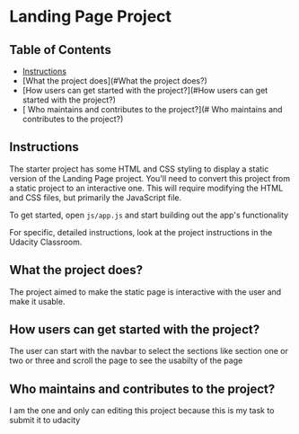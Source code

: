 # Landing Page Project

## Table of Contents

* [Instructions](#instructions)
* [What the project does](#What the project does?)
* [How users can get started with the project?](#How users can get started with the project?)
* [ Who maintains and contributes to the project?](# Who maintains and contributes to the project?)
## Instructions

The starter project has some HTML and CSS styling to display a static version of the Landing Page project. You'll need to convert this project from a static project to an interactive one. This will require modifying the HTML and CSS files, but primarily the JavaScript file.

To get started, open `js/app.js` and start building out the app's functionality

For specific, detailed instructions, look at the project instructions in the Udacity Classroom.




## What the project does?
 The project aimed to make the static page is interactive with the user and make it usable.




## How users can get started with the project?
 The user can start with the navbar to select the sections like section one or two or three 
 and scroll the page to see the usabilty of the page
 

 


##  Who maintains and contributes to the project?
 I am the one and only can editing this project because this is my task to submit it to udacity
 
